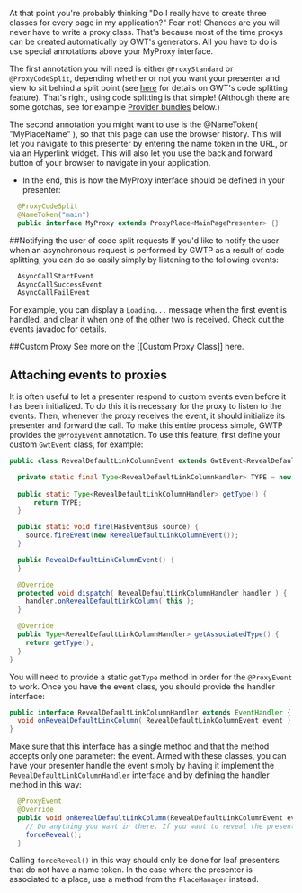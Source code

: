 At that point you're probably thinking "Do I really have to create three classes for every page in my application?" Fear not! Chances are you will never have to write a proxy class. That's because most of the time proxys can be created automatically by GWT's generators. All you have to do is use special annotations above your MyProxy interface.

The first annotation you will need is either `@ProxyStandard` or `@ProxyCodeSplit`, depending whether or not you want your presenter and view to sit behind a split point (see [here](http://code.google.com/webtoolkit/doc/latest/DevGuideCodeSplitting.html) for details on GWT's code splitting feature). That's right, using code splitting is that simple! (Although there are some gotchas, see for example [Provider bundles](http://code.google.com/p/gwt-platform/wiki/GettingStarted#Provider_bundles ) below.)

The second annotation you might want to use is the @NameToken( "MyPlaceName" ), so that this page can use the browser history. This will let you navigate to this presenter by entering the name token in the URL, or via an Hyperlink widget. This will also let you use the back and forward button of your browser to navigate in your application.

* In the end, this is how the MyProxy interface should be defined in your presenter:
```java
  @ProxyCodeSplit
  @NameToken("main")
  public interface MyProxy extends ProxyPlace<MainPagePresenter> {}
```

##Notifying the user of code split requests
If you'd like to notify the user when an asynchronous request is performed by GWTP as a result of code splitting, you can do so easily simply by listening to the following events:
```java
  AsyncCallStartEvent
  AsyncCallSuccessEvent
  AsyncCallFailEvent
```
For example, you can display a `Loading...` message when the first event is handled, and clear it when one of the other two is received. Check out the events javadoc for details.

##Custom Proxy
See more on the [[Custom Proxy Class]] here.

## Attaching events to proxies
It is often useful to let a presenter respond to custom events even before it has been initialized. To do this it is necessary for the proxy to listen to the events. Then, whenever the proxy receives the event, it should initialize its presenter and forward the call. To make this entire process simple, GWTP provides the `@ProxyEvent` annotation. To use this feature, first define your custom `GwtEvent` class, for example:
```java
public class RevealDefaultLinkColumnEvent extends GwtEvent<RevealDefaultLinkColumnHandler> {

  private static final Type<RevealDefaultLinkColumnHandler> TYPE = new Type<RevealDefaultLinkColumnHandler>();
  
  public static Type<RevealDefaultLinkColumnHandler> getType() {
      return TYPE;
  }

  public static void fire(HasEventBus source) {
    source.fireEvent(new RevealDefaultLinkColumnEvent());  
  }  

  public RevealDefaultLinkColumnEvent() {
  }

  @Override
  protected void dispatch( RevealDefaultLinkColumnHandler handler ) {
    handler.onRevealDefaultLinkColumn( this );
  }

  @Override
  public Type<RevealDefaultLinkColumnHandler> getAssociatedType() {
    return getType();
  }
}
```
You will need to provide a static `getType` method in order for the `@ProxyEvent` to work. Once you have the event class, you should provide the handler interface:
```java
public interface RevealDefaultLinkColumnHandler extends EventHandler {
  void onRevealDefaultLinkColumn( RevealDefaultLinkColumnEvent event );
}
```
Make sure that this interface has a single method and that the method accepts only one parameter: the event. Armed with these classes, you can have your presenter handle the event simply by having it implement the `RevealDefaultLinkColumnHandler` interface and by defining the handler method in this way:
```java
  @ProxyEvent
  @Override
  public void onRevealDefaultLinkColumn(RevealDefaultLinkColumnEvent event) {
    // Do anything you want in there. If you want to reveal the presenter:
    forceReveal();
  }
```
Calling `forceReveal()` in this way should only be done for leaf presenters that do not have a name token. In the case where the presenter is associated to a place, use a method from the `PlaceManager` instead.